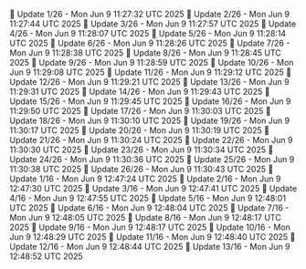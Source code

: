 📌 Update 1/26 - Mon Jun  9 11:27:32 UTC 2025
📌 Update 2/26 - Mon Jun  9 11:27:44 UTC 2025
📌 Update 3/26 - Mon Jun  9 11:27:57 UTC 2025
📌 Update 4/26 - Mon Jun  9 11:28:07 UTC 2025
📌 Update 5/26 - Mon Jun  9 11:28:14 UTC 2025
📌 Update 6/26 - Mon Jun  9 11:28:26 UTC 2025
📌 Update 7/26 - Mon Jun  9 11:28:38 UTC 2025
📌 Update 8/26 - Mon Jun  9 11:28:45 UTC 2025
📌 Update 9/26 - Mon Jun  9 11:28:59 UTC 2025
📌 Update 10/26 - Mon Jun  9 11:29:08 UTC 2025
📌 Update 11/26 - Mon Jun  9 11:29:12 UTC 2025
📌 Update 12/26 - Mon Jun  9 11:29:21 UTC 2025
📌 Update 13/26 - Mon Jun  9 11:29:31 UTC 2025
📌 Update 14/26 - Mon Jun  9 11:29:43 UTC 2025
📌 Update 15/26 - Mon Jun  9 11:29:45 UTC 2025
📌 Update 16/26 - Mon Jun  9 11:29:50 UTC 2025
📌 Update 17/26 - Mon Jun  9 11:30:03 UTC 2025
📌 Update 18/26 - Mon Jun  9 11:30:10 UTC 2025
📌 Update 19/26 - Mon Jun  9 11:30:17 UTC 2025
📌 Update 20/26 - Mon Jun  9 11:30:19 UTC 2025
📌 Update 21/26 - Mon Jun  9 11:30:24 UTC 2025
📌 Update 22/26 - Mon Jun  9 11:30:30 UTC 2025
📌 Update 23/26 - Mon Jun  9 11:30:34 UTC 2025
📌 Update 24/26 - Mon Jun  9 11:30:36 UTC 2025
📌 Update 25/26 - Mon Jun  9 11:30:38 UTC 2025
📌 Update 26/26 - Mon Jun  9 11:30:43 UTC 2025
📌 Update 1/16 - Mon Jun  9 12:47:24 UTC 2025
📌 Update 2/16 - Mon Jun  9 12:47:30 UTC 2025
📌 Update 3/16 - Mon Jun  9 12:47:41 UTC 2025
📌 Update 4/16 - Mon Jun  9 12:47:55 UTC 2025
📌 Update 5/16 - Mon Jun  9 12:48:01 UTC 2025
📌 Update 6/16 - Mon Jun  9 12:48:04 UTC 2025
📌 Update 7/16 - Mon Jun  9 12:48:05 UTC 2025
📌 Update 8/16 - Mon Jun  9 12:48:17 UTC 2025
📌 Update 9/16 - Mon Jun  9 12:48:17 UTC 2025
📌 Update 10/16 - Mon Jun  9 12:48:29 UTC 2025
📌 Update 11/16 - Mon Jun  9 12:48:40 UTC 2025
📌 Update 12/16 - Mon Jun  9 12:48:44 UTC 2025
📌 Update 13/16 - Mon Jun  9 12:48:52 UTC 2025
